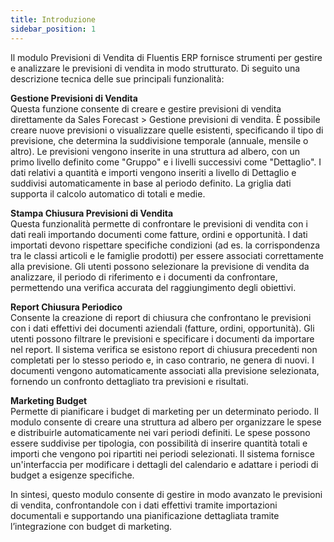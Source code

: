 ```yaml
---
title: Introduzione
sidebar_position: 1
---
```


Il modulo Previsioni di Vendita di Fluentis ERP fornisce strumenti per gestire e analizzare le previsioni di vendita in modo strutturato. Di seguito una descrizione tecnica delle sue principali funzionalità:     

**Gestione Previsioni di Vendita**      
Questa funzione consente di creare e gestire previsioni di vendita direttamente da Sales Forecast > Gestione previsioni di vendita. È possibile creare nuove previsioni o visualizzare quelle esistenti, specificando il tipo di previsione, che determina la suddivisione temporale (annuale, mensile o altro). Le previsioni vengono inserite in una struttura ad albero, con un primo livello definito come "Gruppo" e i livelli successivi come "Dettaglio". I dati relativi a quantità e importi vengono inseriti a livello di Dettaglio e suddivisi automaticamente in base al periodo definito. La griglia dati supporta il calcolo automatico di totali e medie.         

**Stampa Chiusura Previsioni di Vendita**       
Questa funzionalità permette di confrontare le previsioni di vendita con i dati reali importando documenti come fatture, ordini e opportunità. I dati importati devono rispettare specifiche condizioni (ad es. la corrispondenza tra le classi articoli e le famiglie prodotti) per essere associati correttamente alla previsione. Gli utenti possono selezionare la previsione di vendita da analizzare, il periodo di riferimento e i documenti da confrontare, permettendo una verifica accurata del raggiungimento degli obiettivi.       

**Report Chiusura Periodico**      
Consente la creazione di report di chiusura che confrontano le previsioni con i dati effettivi dei documenti aziendali (fatture, ordini, opportunità). Gli utenti possono filtrare le previsioni e specificare i documenti da importare nel report. Il sistema verifica se esistono report di chiusura precedenti non completati per lo stesso periodo e, in caso contrario, ne genera di nuovi. I documenti vengono automaticamente associati alla previsione selezionata, fornendo un confronto dettagliato tra previsioni e risultati.        

**Marketing Budget**          
Permette di pianificare i budget di marketing per un determinato periodo. Il modulo consente di creare una struttura ad albero per organizzare le spese e distribuirle automaticamente nei vari periodi definiti. Le spese possono essere suddivise per tipologia, con possibilità di inserire quantità totali e importi che vengono poi ripartiti nei periodi selezionati. Il sistema fornisce un'interfaccia per modificare i dettagli del calendario e adattare i periodi di budget a esigenze specifiche.        

In sintesi, questo modulo consente di gestire in modo avanzato le previsioni di vendita, confrontandole con i dati effettivi tramite importazioni documentali e supportando una pianificazione dettagliata tramite l’integrazione con budget di marketing.